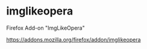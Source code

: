 imglikeopera
============

Firefox Add-on "ImgLikeOpera"

https://addons.mozilla.org/firefox/addon/imglikeopera
